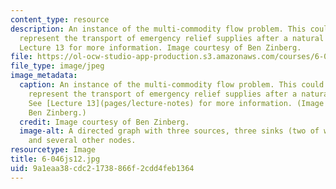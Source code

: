 ```yaml
---
content_type: resource
description: An instance of the multi-commodity flow problem. This could be used to
  represent the transport of emergency relief supplies after a natural disaster. See
  Lecture 13 for more information. Image courtesy of Ben Zinberg.
file: https://ol-ocw-studio-app-production.s3.amazonaws.com/courses/6-046j-design-and-analysis-of-algorithms-spring-2012/9a1eaa38cdc21738866f2cdd4feb1364_6-046js12.jpg
file_type: image/jpeg
image_metadata:
  caption: An instance of the multi-commodity flow problem. This could be used to
    represent the transport of emergency relief supplies after a natural disaster.
    See [Lecture 13](pages/lecture-notes) for more information. (Image courtesy of
    Ben Zinberg.)
  credit: Image courtesy of Ben Zinberg.
  image-alt: A directed graph with three sources, three sinks (two of which are distinct),
    and several other nodes.
resourcetype: Image
title: 6-046js12.jpg
uid: 9a1eaa38-cdc2-1738-866f-2cdd4feb1364
---
```

